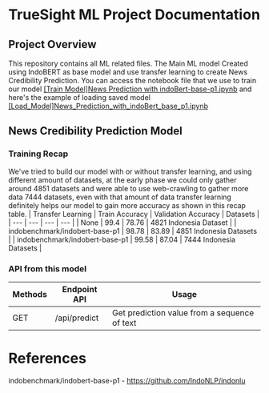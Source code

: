 # TrueSight ML Project Documentation
## Project Overview
This repository contains all ML related files. The Main ML model Created using IndoBERT as base model and use transfer learning to create News Credibility Prediction. You can access the notebook file that we use to train our model [[Train Model]News Prediction with indoBert-base-p1.ipynb](https://github.com/C22-PS119/ml-true-sight/blob/main/%5BTrain_Model%5DNews_Prediction_with_indoBert_base_p1.ipynb) and here's the example of loading saved model [[Load_Model]News_Prediction_with_indoBert_base_p1.ipynb](https://github.com/C22-PS119/ml-true-sight/blob/main/%5BTrain_Model%5DNews_Prediction_with_indoBert_base_p1.ipynb) 

## News Credibility Prediction Model
### Training Recap
We've tried to build our model with or without transfer learning, and using different amount of datasets, at the early phase we could only gather around 4851 datasets and were able to use web-crawling to gather more data 7444 datasets, even with that amount of data transfer learning definitely helps our model to gain more accuracy as shown in this recap table.
| Transfer Learning | Train Accuracy |  Validation Accuracy  | Datasets | 
| --- | --- | --- | --- |
| None | 99.4 | 78.76 | 4821 Indonesia Dataset |
| indobenchmark/indobert-base-p1 | 98.78 | 83.89 | 4851 Indonesia Datasets |
| indobenchmark/indobert-base-p1 | 99.58 | 87.04 | 7444 Indonesia Datasets |

### API from this model
| Methods   | Endpoint API                              | Usage                                         |
|-----------|-------------------------------------------|-----------------------------------------------|
| GET       | /api/predict                              | Get prediction value from a sequence of text  |

# References
indobenchmark/indobert-base-p1 - https://github.com/IndoNLP/indonlu
